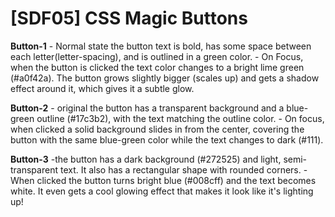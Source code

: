 # [SDF05] CSS Magic Buttons

**Button-1**
    - Normal state the button text is bold, has some space between each letter(letter-spacing), and is outlined in a green color.
    - On Focus, when the button is clicked the text color changes to a bright lime green (#a0f42a). The button grows slightly bigger (scales up) and gets a shadow effect around it, which gives it a subtle glow. 
  
**Button-2**
    - original the button has a transparent background and a blue-green outline (#17c3b2), with the text matching the outline color.
    - On focus, when clicked a solid background slides in from the center, covering the button with the same blue-green color while the text changes to dark (#111).

**Button-3**
    -the button has a dark background (#272525) and light, semi-transparent text. It also has a rectangular shape with rounded corners.
    - When clicked the button turns bright blue (#008cff) and the text becomes white. It even gets a cool glowing effect that makes it look like it's lighting up!